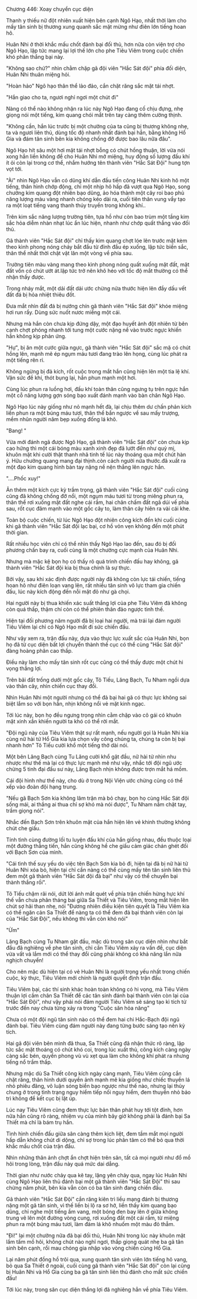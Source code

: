 




Chương 446: Xoay chuyển cục diện


Thanh y thiếu nữ đột nhiên xuất hiện bên cạnh Ngô Hạo, nhất thời làm cho mấy tân sinh bị thương xung quanh sắc mặt mừng như điên lớn tiếng hoan hô.

Huân Nhi ở thời khắc mấu chốt đánh bại đối thủ, hơn nữa còn viện trợ cho Ngô Hạo, lập tức mang lại lợi thế lớn cho phe Tiêu Viêm trong cuộc chiến khó phân thắng bại này.

"Không sao chứ?" nhìn chằm chặp gã đội viên "Hắc Sát đội" phía đối diện, Huân Nhi thuân miệng hỏi.

"Hoàn hảo" Ngô hạo thân thể lảo đảo, cắn chặt răng sắc mặt tái nhợt.

"Hắn giao cho ta, ngươi nghỉ ngơi một chút đi"

Nàng có thể nào không nhận ra lúc này Ngô Hạo đang cố chịu đựng, nhẹ giọng nói một tiếng, kim quang chói mắt trên tay càng thêm cường thịnh.

"Không cần, hắn lúc trước bị một chưởng của ta cũng bị thương không nhẹ, ta và ngươi liên thủ, dùng tốc độ nhanh nhất đánh bại hắn, bằng không Hổ Gia và đám tân sinh bên kia không chống đỡ được bao lâu nữa đâu".

Ngô Hạo hít sâu một hơi mặt tái nhợt bỗng có chút hồng thuận, lời vừa nói xong hắn liền không để cho Huân Nhi mở miệng, huy động số lượng đấu khí ít ỏi còn lại trong cơ thể, nhắm hướng tên thành viên "Hắc Sát Đội" hung tợn vọt tới.

"Ài" nhìn Ngô Hạo vẫn có dũng khí dẫn đầu tiến công Huân Nhi kinh hô một tiếng, thân hình chớp động, chỉ một nhịp hô hấp đã vượt qua Ngô Hạo, song chưởng kim quang đột nhiên bạo dũng, ảo hóa thành một cây roi bao phủ năng lượng màu vàng nhanh chóng kéo dài ra, cuối tiên thân vung vẩy tạo ra một loạt tiếng vang thanh thúy truyền trong không khí..

Trên kim sắc năng lượng trường tiên, tựa hồ như còn bao trùm một tầng kim sắc hỏa diễm nhàn nhạt lúc ẩn lúc hiện, nhanh như chớp quất thẳng vào đối thủ.

Gã thành viên "Hắc Sát đội" chỉ thấy kim quang chợt lóe lên trước mặt kèm theo kình phong nóng cháy bắt đầu từ đỉnh đầu ép xuống, lập tức biến sắc, thân thể nhất thời chật vật lăn một vòng về phía sau.

Trường tiên màu vàng mang theo kình phong nóng quất xuống mặt đất, mặt đất vốn có chút ướt át.lập tức trở nên khô héo với tốc độ mắt thường có thể nhận thấy được.

Trong nháy mắt, một dải đất dải ước chừng nửa thước hiện lên đầy dấu vết đất đá bị hỏa nhiệt thiêu đốt.

Đưa mắt nhìn đất đá bị nướng chín gã thành viên "Hắc Sát đội" khóe miệng hơi run rẩy. Dùng sức nuốt nươc miếng một cái.

Nhưng mà hắn còn chưa kịp đứng dậy, một đạo huyết ảnh đột nhiên từ bên cạnh chợt phóng nhanh tới tung một cước nặng nề vào trước ngực khiến hắn không kịp phản ứng.

"Hự", bị ăn một cước giữa ngực, gã thành viên "Hắc Sát đội" sắc mặ có chút hồng lên, mạnh mẽ ép ngụm máu tươi đang trào lên họng, cùng lúc phát ra một tiếng rên rỉ.

Không ngừng bị đả kích, rốt cuộc trong mắt hắn cũng hiện lên một tia lệ khí. Vận sức đề khí, thót bụng lại, hắn phun mạnh một hơi.

Cùng lúc phun ra luồng hơi, đấu khí toàn thân cũng ngưng tụ trên ngực hắn một cỗ năng lượng gợn sóng bạo xuất đánh mạnh vào bàn chân Ngô Hạo.

Ngô Hạo lúc này giống như nỏ mạnh hết đà, lại chịu thêm dư chấn phản kích liền phun ra một búng máu tươi, thân thể bắn ngược về sau mấy trượng, mềm nhũn người năm bẹp xuống đống lá khô.

"Bang! "

Vừa mới đánh ngã được Ngô Hạo, gã thành viên "Hắc Sát đội" còn chưa kịp cao hứng thì một cái bóng màu xanh xinh đẹp đã lướt đến như quỷ mị, khuôn mặt khi cười thật thanh nhã tinh tế lúc này thoáng qua một chút hàn ý. Hữu chưởng quang mang đại thịnh.còn cách người nửa thước.đã xuất ra một đạo kim quang hình bàn tay nặng nề nện thẳng lên ngực hắn.

"….Phốc xuy!"

Ăn thêm một kích cực kỳ trầm trọng, gã thành viên "Hắc Sát đội" cuối cùng cũng đã không chống đỡ nổi, một ngụm máu tươi từ trong miêng phun ra, thân thể rơi xuống mặt đất nghe cái rầm, hai chân chấm đất ngã dúi vế phía sau, rốt cục đâm mạnh vào một gốc cây to, làm thân cây hiên ra vài cái khe.

Toàn bộ cuộc chiến, từ lúc Ngô Hạo đột nhiên công kích đến khi cuối cùng khi gã thành viên "Hắc Sát đội lạc bại, cơ hồ vỏn vẹn không đến một phút thời gian.

Rất nhiều học viên chỉ có thể nhìn thấy Ngô Hạo lao đến, sau đó bị đối phương chấn bay ra, cuối cùng là một chưởng cực mạnh của Huân Nhi.

Nhưng mà mặc kệ bọn họ có thấy rõ quá trình chiến đấu hay không, gã thành viên "Hắc Sát đội kia bị thua chính là sự thực.

Bởi vậy, sau khi xác định được người này đã không còn lực tái chiến, tiếng hoan hô như điên loạn vang lên, rất nhiều tân sinh vô lực tham gia chiến đấu, lúc này kích động đến nỗi mặt đỏ như gà chọi.

Hai người này bị thua khiến xác suất thắng lợi của phe Tiêu Viêm đã không còn quá thấp, thậm chí còn có thể phiên thân đảo ngược tình thế.

Hiện tại đối phương năm người đã bị loại hai người, mà trái lại đám người Tiêu Viêm lại chỉ có Ngô Hạo mất đi sức chiến đấu.

Như vậy xem ra, trận đấu này, dựa vào thực lực xuất sắc của Huân Nhi, bọn họ đã từ cục diện bất lợi chuyển thành thế cục có thể cùng "Hắc Sát đội" đàng hoàng phân cao thấp.

Điều này làm cho mấy tân sinh rốt cục cũng có thể thấy được một chút hi vọng thắng lợi.

Trên bãi đất trống dưới một gốc cây, Tô Tiếu, Lăng Bạch, Tu Nham ngồi dựa vào thân cây, nhìn chiến cục thay đổi.

Nhìn Huân Nhi một người nhưng có thể đả bại hai gã có thực lực không sai biệt lắm so với bọn hắn, nhịn không nổi vẻ mặt kinh ngạc.

Tới lúc này, bọn họ đều ngưng trọng nhìn cằm chặp vào cô gái có khuôn mặt xinh xắn khiến người ta khó có thể rời mắt.

"Đội ngũ này của Tiêu Viêm thật sự rất mạnh, nếu người gọi là Huân Nhi kia cùng nữ hài tử Hổ Gia kia lựa chọn vây công chúng ta, chúng ta còn bị bại nhanh hơn" Tô Tiếu cười khổ một tiếng thở dài nói.

Một bên Lăng Bạch cùng Tu Lăng cười khổ gật đầu, nữ hài tử nhìn nhu nhược như thế mà lại có thực lực mạnh mẽ như vậy, nhắc tới đội ngũ ước chừng 5 tinh đại đấu sư này, Lăng Bạch nhịn không được trợn mắt há mồm.

Cái đội hình như thế này, cho dù ở trong Nội Viện ước chừng cũng có thể xếp vào đoàn đội hạng trung.

"Nếu gã Bạch Sơn kia không lâm trận mà bỏ chạy, bọn họ cùng Hắc Sát đội sống mái, ai thắng ai thua chỉ sợ khó mà nói được", Tu Nham nắm chặt tay, trầm giọng nói".

Nhắc đến Bạch Sơn trên khuôn mặt của hắn hiện lên vẻ khinh thường không chút che giấu.

Tính tình cùng đường lối tu luyện đấu khí của hắn giống nhau, đều thuộc loại một đường thẳng tiến, hắn cũng không hề che giấu cảm giác chán ghét đối với Bạch Sơn của mình.

"Cái tình thế suy yếu do việc tên Bạch Sơn kia bỏ đi, hiện tại đã bị nữ hài tử Huân Nhi xóa bỏ, hiện tại chỉ cần nàng có thể cùng mấy tên tân sinh liên thủ đem một gã thành viên "Hắc Sát đội đả bại" như vậy có thể chuyển bại thành thắng rồi".

Tô Tiếu chậm rãi nói, dứt lời ánh mắt quét về phía trận chiến hừng hực khí thế vẫn chưa phân tháng bai giữa Sa Thiết và Tiêu Viêm, trong mắt hiện lên chút sợ hãi than nhẹ, nói "Đương nhiên điều kiện tiên quyết là Tiêu Viêm kia có thể ngăn cản Sa Thiết để nàng ta có thể đem đả bại thành viên còn lại của "Hắc Sát Đội", nếu không thì vẫn còn khó nói"

"Ừm"

Lăng Bạch cùng Tu Nham gật đầu, mặc dù trong sân cục diện nhìn như bắt đầu đã nghiêng về phe tân sinh, chỉ cần Tiêu Viêm xảy ra vấn đề, cục diện vừa vất vả lắm mới có thể thay đổi cũng phải không có khả năng lần nữa nghịch chuyển!

Cho nên mặc dù hiện tại có vẻ Huân Nhi là người trọng yếu nhất trong chiến cuộc, kỳ thực, Tiêu Viêm mới chính là người quyết định trận đấu.

Tiêu Viêm bại, các thí sinh khác hoàn toàn không có hi vọng, mà Tiêu Viêm thuận lợi cầm chân Sa Thiết để các tân sinh đánh bại thành viên còn lại của "Hắc Sát Đội", như vậy phải nói đám người Tiêu Viêm sẽ sáng tạo kì tích từ trước đến nay chưa từng xảy ra trong "Cuộc săn hỏa năng"

Chưa có một đội ngũ tân sinh nào có thể đem hai chi Hắc-Bạch đội ngũ đánh bại. Tiêu Viêm cùng đám người này đang từng bước sáng tạo nên kỳ tích.

Hai gã đội viên bên mình đã thua, Sa Thiết cũng đã nhận thức rõ ràng, lập tức sắc mặt thoáng có chút khó coi, trong lúc xuất thủ, công kích càng ngày càng sắc bén, quyền phong vù vù xẹt qua làm cho không khí phát ra nhưng tiếng nổ trầm thấp.

Nhưng mặc dù Sa Thiết công kích ngày càng mạnh, Tiêu Viêm cũng cắn chặt răng, thân hình dưới quyền ảnh mạnh mẽ kia giống như chiếc thuyền lá nhỏ phiêu đãng, vô luận sóng biển bạo ngược như thế nào, nhưng lại thủy chung ở trong tình trạng nguy hiểm tiếp nối nguy hiểm, đem thuyền nhỏ bảo trì không để kết cục bị lật úp.

Lúc nay Tiêu Viêm cũng đem thực lực bản thân phát huy tới tột đỉnh, hơn nữa hắn cũng rõ ràng, nhiệm vụ của mình bây giờ không phải là đánh bại Sa Thiết mà chỉ là bám trụ hắn.

Tình hình chiến đấu giữa sân càng thêm kịch liệt, đem tầm mắt mọi người hấp dẫn không chút di dộng, chỉ sợ trong lúc phân tâm có thể bỏ qua thời khắc mấu chốt của trận đấu.

Nhìn những thân ảnh chợt ẩn chợt hiện trên sân, tất cả mọi người như đổ mồ hôi trong lòng, trận đấu này quá mức dai dẳng.

Thời gian như nước chảy qua kẽ tay, lặng yên chảy qua, ngay lúc Huân Nhi cùng Ngô Hạo liên thủ đánh bại một gã thành vỉên "Hắc Sát Đội" thì sau chừng năm phút, bên kia vẫn còn có ba tân sinh đang chiến đấu.

Gã thành viên "Hắc Sát Đội" cắn răng kiên trì liều mạng đánh bị thương nặng một gã tân sinh, vì thế liền bị lộ ra sơ hở, liền thấy kim quang bạo dũng, chỉ nghe một tiếng ầm vang, một bóng đen bay lên ở giữa không trung vẽ lên một đường vòng cung, rơi xuống đất một cái rầm, từ miệng phun ra một búng máu tươi, làm đám lá khô nhuốm một màu đỏ thẫm.

"Đi!" lại một chưởng nữa đã bại đối thủ, Huân Nhi trong lúc này khuôn mặt lấm tấm mồ hôi, không chút nào nghĩ ngơi, thấp giọng quát nhẹ ba gã tân sinh bên cạnh, rồi mau chóng gia nhập vào vòng chiến cùng Hổ Gia.

Lại năm phút đồng hồ trôi qua, xung quanh tân sinh viên lớn tiếng hô vang, bỏ qua Sa Thiết ở ngoài, cuối cùng gã thành viên "Hắc Sát đội" còn lại cũng bị Huân Nhi và Hổ Gia cùng ba gã tân sinh liên thủ đánh cho mất sức chiến đấu!

Tới lúc này, trong sân cục diện thắng lợi đã nghiêng hẳn về phía Tiêu Viêm.




